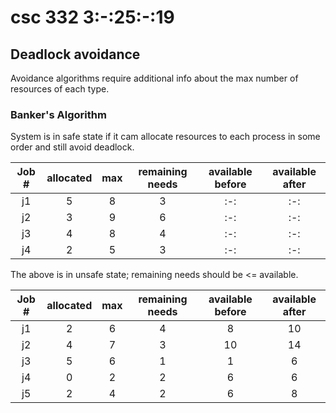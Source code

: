 # csc 332 3:-:25:-:19

## Deadlock avoidance

Avoidance algorithms require additional info about the max number of resources of each type.

### Banker's Algorithm

System is in safe state if it cam allocate resources to each process in some order and still avoid deadlock.

| Job # | allocated | max | remaining needs | available before | available after |
| :-: | :-: | :-: | :-: | :-: | :-: |
| j1 | 5 | 8 | 3 | :-: | :-: |
| j2 | 3 | 9 | 6 | :-: | :-: |
| j3 | 4 | 8 | 4 | :-: | :-: |
| j4 | 2 | 5 | 3 | :-: | :-: |

The above is in unsafe state; remaining needs should be <= available.

| Job # | allocated | max | remaining needs | available before | available after |
| :-: | :-: | :-: | :-: | :-: | :-: |
| j1 | 2 | 6 | 4 | 8 | 10 |
| j2 | 4 | 7 | 3 | 10 | 14 |
| j3 | 5 | 6 | 1 | 1 | 6 |
| j4 | 0 | 2 | 2 | 6 | 6 |
| j5 | 2 | 4 | 2 | 6 | 8 |
